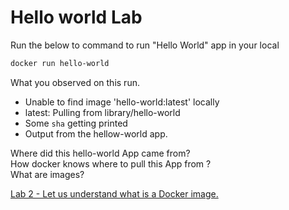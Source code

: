 # Hello world Lab

Run the below to command to run "Hello World" app in your local

```bash
docker run hello-world
```

What you observed on this run.

* Unable to find image 'hello-world:latest' locally
* latest: Pulling from library/hello-world
* Some `sha` getting printed
* Output from the hellow-world app.

Where did this hello-world App came from? <br/>
How docker knows where to pull this App from ?<br/>
What are images?

[Lab 2 - Let us understand what is a Docker image.](docker-images-lab2/README.md)

